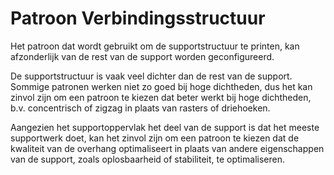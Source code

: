 Patroon Verbindingsstructuur
====
Het patroon dat wordt gebruikt om de supportstructuur te printen, kan afzonderlijk van de rest van de support worden geconfigureerd.

De supportstructuur is vaak veel dichter dan de rest van de support. Sommige patronen werken niet zo goed bij hoge dichtheden, dus het kan zinvol zijn om een patroon te kiezen dat beter werkt bij hoge dichtheden, b.v. concentrisch of zigzag in plaats van rasters of driehoeken.

Aangezien het supportoppervlak het deel van de support is dat het meeste supportwerk doet, kan het zinvol zijn om een patroon te kiezen dat de kwaliteit van de overhang optimaliseert in plaats van andere eigenschappen van de support, zoals oplosbaarheid of stabiliteit, te optimaliseren.